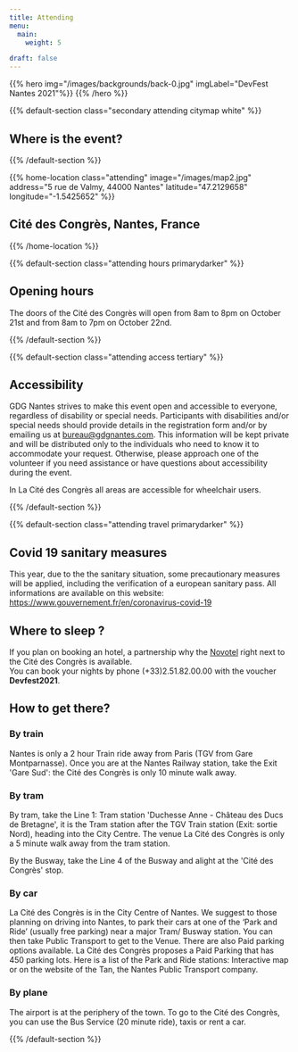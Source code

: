 ```yaml
---
title: Attending
menu:
  main:
    weight: 5

draft: false
---
```


{{% hero img="/images/backgrounds/back-0.jpg" imgLabel="DevFest Nantes 2021"%}}
{{% /hero %}}

{{% default-section class="secondary attending citymap white" %}}

<!-- ## Indoor map

{{% centered-img src="/images/indoor_map.png" %}}

{{% /default-section %}}

{{% default-section class="attending location-title tertiary" %}}

<!-- -->

## Where is the event?

{{% /default-section %}}

{{% home-location
    class="attending"
    image="/images/map2.jpg"
    address="5 rue de Valmy, 44000 Nantes"
    latitude="47.2129658"
    longitude="-1.5425652" %}}

## Cité des Congrès, Nantes, France

{{% /home-location %}}

{{% default-section class="attending hours primarydarker" %}}

## Opening hours

The doors of the Cité des Congrès will open from 8am to 8pm on October 21st and from 8am to 7pm on  October 22nd.

{{% /default-section %}}

{{% default-section class="attending access tertiary" %}}

## Accessibility

GDG Nantes strives to make this event open and accessible to everyone, regardless of disability or special needs. Participants with disabilities and/or special needs should provide details in the registration form and/or by emailing us at bureau@gdgnantes.com. This information will be kept private and will be distributed only to the individuals who need to know it to accommodate your request. Otherwise, please approach one of the volunteer if you need assistance or have questions about accessibility during the event.

In La Cité des Congrès all areas are accessible for wheelchair users.

{{% /default-section %}}

{{% default-section class="attending travel primarydarker" %}}

## Covid 19 sanitary measures

This year, due to the the sanitary situation, some precautionary measures will be applied, including the verification of a european sanitary pass. All informations are available on this website: https://www.gouvernement.fr/en/coronavirus-covid-19

## Where to sleep ?

If you plan on booking an hotel, a partnership why the <a href="https://goo.gl/maps/LA4eTLqZWeZTtShWA" target="_blank">Novotel</a> right next to the Cité des Congrès is available. <br>
You can book your nights by phone (+33)2.51.82.00.00 with the voucher <strong>Devfest2021</strong>.

## How to get there?

### By train

Nantes is only a 2 hour Train ride away from Paris (TGV from Gare Montparnasse).
Once you are at the Nantes Railway station, take the Exit 'Gare Sud': the Cité des Congrès is only 10 minute walk away.

### By tram

By tram, take the Line 1: Tram station 'Duchesse Anne - Château des Ducs de Bretagne', it is the Tram station after the TGV Train station (Exit: sortie Nord), heading into the City Centre. The venue La Cité des Congrès is only a 5 minute walk away from the tram station.

By the Busway, take the Line 4 of the Busway and alight at the 'Cité des Congrès' stop.

### By car

La Cité des Congrès is in the City Centre of Nantes. We suggest to those planning on driving into Nantes, to park their cars at one of the ‘Park and Ride’ (usually free parking) near a major Tram/ Busway station. You can then take Public Transport to get to the Venue. There are also Paid parking options available.
La Cité des Congrès proposes a Paid Parking that has 450 parking lots.
Here is a list of the Park and Ride stations: Interactive map or on the website of the Tan, the Nantes Public Transport company.

### By plane

The airport is at the periphery of the town. To go to the Cité des Congrès, you can use the Bus Service (20 minute ride), taxis or rent a car.

{{% /default-section %}}
